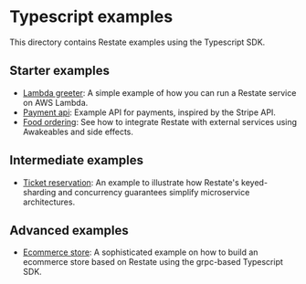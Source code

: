 # Typescript examples

This directory contains Restate examples using the Typescript SDK.

## Starter examples

- [Lambda greeter](lambda-greeter): A simple example of how you can run a Restate service on AWS Lambda.
- [Payment api](payment-api/): Example API for payments, inspired by the Stripe API.
- [Food ordering](typescript/food-ordering): See how to integrate Restate with external services using Awakeables and side effects.

## Intermediate examples

- [Ticket reservation](ticket-reservation): An example to illustrate how Restate's keyed-sharding and concurrency guarantees simplify microservice architectures.

## Advanced examples

- [Ecommerce store](ecommerce-store): A sophisticated example on how to build an ecommerce store based on Restate using the grpc-based Typescript SDK.
